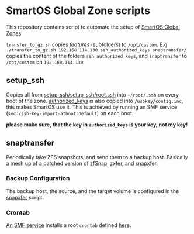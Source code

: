 SmartOS Global Zone scripts
===========================

This repository contains script to automate the setup of [SmartOS Global Zones](http://wiki.smartos.org/display/DOC/Administering+the+Global+Zone).

`transfer_to_gz.sh` copies _features_ (subfolders) to `/opt/custom`.  E.g. `./transfer_to_gz.sh 192.168.114.130 ssh_authorized_keys snaptransfer/` copies the content of the folders `ssh_authorized_keys`, and `snaptransfer` to `/opt/custom` on `192.168.114.130`.

setup_ssh
--------------------

Copies all from [setup_ssh/setup_ssh/root.ssh](./setup_ssh/setup_ssh/root.ssh/authorized_keys)  into `~/root/.ssh` on every boot of the zone. [authorized_keys](./setup_ssh/setup_ssh/root.ssh/authorized_keys) is also copied into `/usbkey/config.inc`, this makes SmartOS use it.  This is achieved by running an SMF service (`svc:/ssh-key-import-atboot:default`) on each boot.

__please make sure, that the key in `authorized_keys` is your key, not my key!__

snaptransfer
--------------

Periodically take ZFS snapshots, and send them to a backup host. Basically a mesh up of a [patched](https://github.com/graudeejs/zfSnap/pull/12) version of [zfSnap](https://github.com/graudeejs/zfSnap), [zxfer](https://code.google.com/p/zxfer/), and [snapxfer](http://zpool.org/2013/09/06/zfs-snapshots-and-remote-replication).

### Backup Configuration

The backup host, the source, and the target volume is configured in the [snapxfer](./snaptransfer/snapxfer) script.

### Crontab

[An SMF service](./snaptransfer/smf/snaptransfer.xml) installs a root `crontab` defined [here](./snaptransfer/snapxfer/crontab/snapxfer.crontab).


